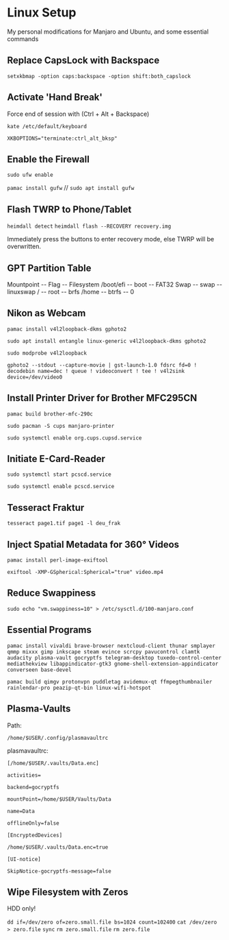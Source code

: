 # Linux Setup
My personal modifications for Manjaro and Ubuntu, and some essential commands

## Replace CapsLock with Backspace

```setxkbmap -option caps:backspace -option shift:both_capslock```

## Activate 'Hand Break'

Force end of session with (Ctrl + Alt + Backspace)

```kate /etc/default/keyboard```

```XKBOPTIONS="terminate:ctrl_alt_bksp"```

## Enable the Firewall

```sudo ufw enable```

```pamac install gufw```  // ```sudo apt install gufw```

## Flash TWRP to Phone/Tablet
```heimdall detect```
```heimdall flash --RECOVERY recovery.img```

Immediately press the buttons to enter recovery mode, else TWRP will be overwritten.

## GPT Partition Table

Mountpoint -- Flag -- Filesystem
/boot/efi -- boot -- FAT32
Swap -- swap -- linuxswap
/ -- root -- brfs
/home -- btrfs -- 0



## Nikon as Webcam

```pamac install v4l2loopback-dkms gphoto2```

```sudo apt install entangle linux-generic v4l2loopback-dkms gphoto2```

```sudo modprobe v4l2loopback```

```gphoto2 --stdout --capture-movie | gst-launch-1.0 fdsrc fd=0 ! decodebin name=dec ! queue ! videoconvert ! tee ! v4l2sink device=/dev/video0```

## Install Printer Driver for Brother MFC295CN

```pamac build brother-mfc-290c```

```sudo pacman -S cups manjaro-printer```

```sudo systemctl enable org.cups.cupsd.service```

## Initiate E-Card-Reader

```sudo systemctl start pcscd.service```

```sudo systemctl enable pcscd.service```

## Tesseract Fraktur

```tesseract page1.tif page1 -l deu_frak```

## Inject Spatial Metadata for 360° Videos

```pamac install perl-image-exiftool```

```exiftool -XMP-GSpherical:Spherical="true" video.mp4```

## Reduce Swappiness

```sudo echo "vm.swappiness=10" > /etc/sysctl.d/100-manjaro.conf```


## Essential Programs

```pamac install vivaldi brave-browser nextcloud-client thunar smplayer qmmp mixxx gimp inkscape steam evince scrcpy pavucontrol clamtk audacity plasma-vault gocryptfs telegram-desktop tuxedo-control-center mediathekview libappindicator-gtk3 gnome-shell-extension-appindicator converseen base-devel```

```pamac build qimgv protonvpn puddletag avidemux-qt ffmpegthumbnailer rainlendar-pro peazip-qt-bin linux-wifi-hotspot```

## Plasma-Vaults

Path:

```/home/$USER/.config/plasmavaultrc```

plasmavaultrc:

```[/home/$USER/.vaults/Data.enc]```

```activities=```

```backend=gocryptfs```

```mountPoint=/home/$USER/Vaults/Data```

```name=Data```

```offlineOnly=false```

```[EncryptedDevices]```

```/home/$USER/.vaults/Data.enc=true```

```[UI-notice]```

```SkipNotice-gocryptfs-message=false```


## Wipe Filesystem with Zeros

HDD only!

```dd if=/dev/zero of=zero.small.file bs=1024 count=102400```
```cat /dev/zero > zero.file```
```sync```
```rm zero.small.file```
```rm zero.file```
